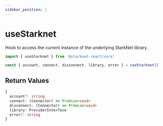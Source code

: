 ```yaml
---
sidebar_position: 1
---
```


# useStarknet

Hook to access the current instance of the underlying StarkNet library.

```typescript
import { useStarknet } from '@starknet-react/core'

const { account, connect, disconnect, library, error } = useStarknet()
```

## Return Values

```typescript
{
  account?: string
  connect: (Connector) => Promise<void>
  disconnect: (Connector) => Promise<void>
  library: ProviderInterface
  error?: string
}
```
